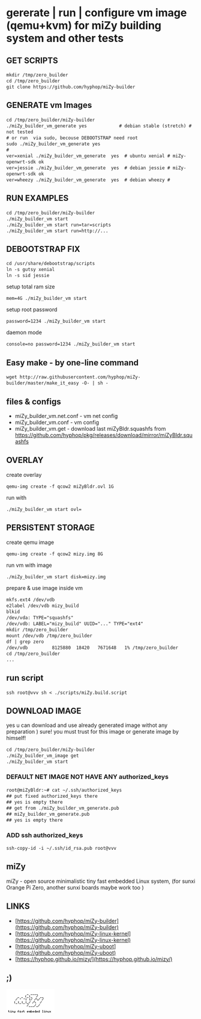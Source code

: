 #  gererate | run | configure vm image (qemu+kvm) for miZy building system and other tests

## GET SCRIPTS
    
    mkdir /tmp/zero_builder
    cd /tmp/zero_builder
    git clone https://github.com/hyphop/miZy-builder

## GENERATE vm Images

    cd /tmp/zero_builder/miZy-builder
    ./miZy_builder_vm_generate yes			  # debian stable (stretch) # not tested
    # or run  via sudo, becouse DEBOOTSTRAP need root
    sudo ./miZy_builder_vm_generate yes 
    #
    ver=xenial ./miZy_builder_vm_generate  yes  # ubuntu xenial # miZy-openwrt-sdk ok
    ver=jessie ./miZy_builder_vm_generate  yes  # debian jessie # miZy-openwrt-sdk ok
    ver=wheezy ./miZy_builder_vm_generate  yes  # debian wheezy # 

## RUN EXAMPLES
    
    cd /tmp/zero_builder/miZy-builder
    ./miZy_builder_vm start
    ./miZy_builder_vm start run=tar=scripts
    ./miZy_builder_vm start run=http://...

## DEBOOTSTRAP FIX

	cd /usr/share/debootstrap/scripts
	ln -s gutsy xenial
	ln -s sid jessie

setup total ram size

    mem=4G ./miZy_builder_vm start

setup root password 

    password=1234 ./miZy_builder_vm start

daemon mode 

    console=no password=1234 ./miZy_builder_vm start

## Easy make - by one-line command

    wget http://raw.githubusercontent.com/hyphop/miZy-builder/master/make_it_easy -O- | sh -

## files & configs

* miZy_builder_vm.net.conf	- vm net config
* miZy_builder_vm.conf		- vm config
* miZy_builder_vm.get		- download last miZyBldr.squashfs from 
    https://github.com/hyphop/pkg/releases/download/mirror/miZyBldr.squashfs

## OVERLAY

create overlay

    qemu-img create -f qcow2 miZyBldr.ovl 1G

run with 

    ./miZy_builder_vm start ovl=

## PERSISTENT STORAGE

create qemu image

    qemu-img create -f qcow2 mizy.img 8G

run vm with image

    ./miZy_builder_vm start disk=mizy.img

prepare & use image inside vm

    mkfs.ext4 /dev/vdb
    e2label /dev/vdb mizy_build
    blkid 
	/dev/vda: TYPE="squashfs"
	/dev/vdb: LABEL="mizy_build" UUID="..." TYPE="ext4"
    mkdir /tmp/zero_builder
    mount /dev/vdb /tmp/zero_builder
    df | grep zero
	/dev/vdb         8125880  18420   7671648   1% /tmp/zero_builder
    cd /tmp/zero_builder
    ...

## run script

	ssh root@vvv sh < ./scripts/miZy.build.script

## DOWNLOAD IMAGE

yes u can download and use already generated image withot any preparation )
sure! you must trust for this image or generate image by himself!

    cd /tmp/zero_builder/miZy-builder
    ./miZy_builder_vm_image get
    ./miZy_builder_vm start

### DEFAULT NET IMAGE NOT HAVE ANY authorized_keys

    root@miZyBldr:~# cat ~/.ssh/authorized_keys 
    ## put fixed authorized_keys there
    ## yes is empty there
    ## get from ./miZy_builder_vm_generate.pub
    ## miZy_builder_vm_generate.pub
    ## yes is empty there

### ADD ssh authorized_keys

	ssh-copy-id -i ~/.ssh/id_rsa.pub root@vvv

## miZy 
 
miZy - open source minimalistic tiny fast embedded Linux system, (for sunxi Orange Pi Zero, another sunxi boards maybe work too )

## LINKS

- [https://github.com/hyphop/miZy-builder](https://github.com/hyphop/miZy-builder)
- [https://github.com/hyphop/miZy-linux-kernel](https://github.com/hyphop/miZy-linux-kernel)
- [https://github.com/hyphop/miZy-uboot](https://github.com/hyphop/miZy-uboot)
- [https://hyphop.github.io/mizy/](https://hyphop.github.io/mizy/)

## ;)

![miZy](pics/miZy.logo.bw128x64x2.png)
